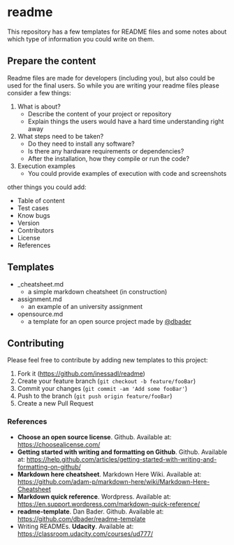 # readme

This repository has a few templates for README files and some notes about which type of information you could write on them.


## Prepare the content

Readme files are made for developers (including you), but also could be used for the final users.
So while you are writing your readme files please consider a few things:

1. What is about?
    - Describe the content of your project or repository
    - Explain things the users would have a hard time understanding right away
2. What steps need to be taken?
    - Do they need to install any software?
    - Is there any hardware requirements or dependencies?
    - After the installation, how they compile or run the code?
3. Execution examples
    - You could provide examples of execution with code and screenshots

other things you could add:

- Table of content
- Test cases
- Know bugs
- Version
- Contributors
- License
- References

## Templates

- _cheatsheet.md
    - a simple markdown cheatsheet (in construction)
- assignment.md
    - an example of an university assignment  
- opensource.md
    - a template for an open source project made by [@dbader](https://github.com/dbader)

## Contributing

Please feel free to contribute by adding new templates to this project:

1. Fork it (<https://github.com/inessadl/readme>)
2. Create your feature branch (`git checkout -b feature/fooBar`)
3. Commit your changes (`git commit -am 'Add some fooBar'`)
4. Push to the branch (`git push origin feature/fooBar`)
5. Create a new Pull Request


### References

- **Choose an open source license**. Github. Available at: https://choosealicense.com/
- **Getting started with writing and formatting on Github**. Github. Available at: https://help.github.com/articles/getting-started-with-writing-and-formatting-on-github/
- **Markdown here cheatsheet**. Markdown Here Wiki. Available at: https://github.com/adam-p/markdown-here/wiki/Markdown-Here-Cheatsheet
- **Markdown quick reference**. Wordpress. Available at: https://en.support.wordpress.com/markdown-quick-reference/
- **readme-template**. Dan Bader. Github. Available at: https://github.com/dbader/readme-template
- Writing READMEs. **Udacity**. Available at: https://classroom.udacity.com/courses/ud777/
